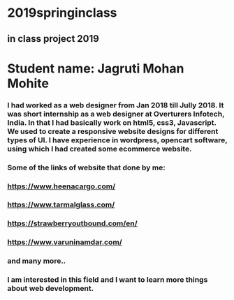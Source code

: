 # 2019springinclass
## in class project 2019

# Student name: Jagruti Mohan Mohite
### I had worked as a web designer from Jan 2018 till Jully 2018. It was short internship as a web designer at Overturers Infotech, India. In that I had basically work on html5, css3, Javascript. We used to create a responsive website designs for different types of UI.  I have experience in wordpress, opencart software, using which I had created some ecommerce website. 

### Some of the links of website that done by me:
###  https://www.heenacargo.com/
###	https://www.tarmalglass.com/
###	https://strawberryoutbound.com/en/
###	https://www.varuninamdar.com/
###  and many more..

### I  am interested in this field and I want to learn more things about web development.